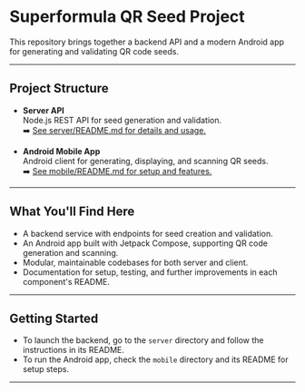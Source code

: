 # Superformula QR Seed Project

This repository brings together a backend API and a modern Android app for generating and validating QR code seeds.

---

## Project Structure

- **Server API**  
  Node.js REST API for seed generation and validation.  
  ➡️ [See server/README.md for details and usage.](server/README.md)

- **Android Mobile App**  
  Android client for generating, displaying, and scanning QR seeds.  
  ➡️ [See mobile/README.md for setup and features.](mobile/README.md)

---

## What You'll Find Here

- A backend service with endpoints for seed creation and validation.
- An Android app built with Jetpack Compose, supporting QR code generation and scanning.
- Modular, maintainable codebases for both server and client.
- Documentation for setup, testing, and further improvements in each component's README.

---

## Getting Started

- To launch the backend, go to the `server` directory and follow the instructions in its README.
- To run the Android app, check the `mobile` directory and its README for setup steps.

---

